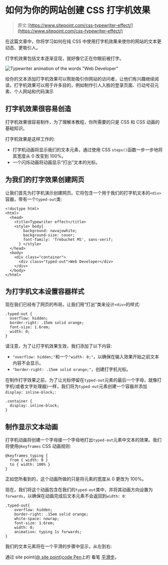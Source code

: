 # 如何为你的网站创建 CSS 打字机效果

> 原文:[https://www.sitepoint.com/css-typewriter-effect/](https://www.sitepoint.com/css-typewriter-effect/)

在这篇文章中，你将学习如何在纯 CSS 中使用打字机效果来使你的网站的文本更动态、更吸引人。

打字机效果包括文本逐渐显现，就好像它正在你眼前被打字。

![Typewriter animation of the words "Web Developer"](../Images/8f139209aa31c03808af6207f3d755fc.png)

给你的文本添加打字机效果可以帮助吸引你网站的访问者，让他们有兴趣继续阅读。打字机效果可以用于许多目的，例如制作引人入胜的登录页面、行动号召元素、个人网站和代码演示

## 打字机效果很容易创造

打字机效果很容易制作，为了理解本教程，你所需要的只是 CSS 和 CSS 动画的基础知识。

打字机效果是这样工作的:

*   打字机动画将显示我们的文本元素，通过使用 CSS `steps()`函数一步一步地将其宽度从 0 改变到 100%。
*   一个闪烁动画将动画显示“打出”文本的光标。

## 为我们的打字效果创建网页

让我们首先为打字机演示创建网页。它将包含一个用于我们的打字机文本的`<div>`容器，带有一个`typed-out`类:

```
<!doctype html>
<html>
  <head>
    <title>Typewriter effect</title>
    <style> body{
        background: navajowhite;
        background-size: cover;
        font-family: 'Trebuchet MS', sans-serif; 
      } </style>
  </head>
  <body>
    <div class="container">
      <div class="typed-out">Web Developer</div>
    </div>
  </body>
</html> 
```

## 为打字机文本设置容器样式

现在我们已经有了网页的布局，让我们用“打出”类来设计`<div>`的样式:

```
.typed-out {
  overflow: hidden;
  border-right: .15em solid orange;
  font-size: 1.6rem;
  width: 0;
} 
```

请注意，为了让打字机效果生效，我们添加了以下内容:

*   `"overflow: hidden;"`和一个`"width: 0;"`，以确保在输入效果开始之前文本内容不会显示。
*   `"border-right: .15em solid orange;"`，创建打字机光标。

在制作打字效果之前，为了让光标停留在`typed-out`元素的最后一个字母，就像打字机(或者文字处理器)一样，我们将为`typed-out`元素创建一个容器并添加`display: inline-block;`:

```
.container {
  display: inline-block;
} 
```

## 制作显示文本动画

打字机动画将创建一个字母接一个字母地打出`typed-out`元素中文本的效果。我们将使用`@keyframes` CSS 动画规则:

```
@keyframes typing {
  from { width: 0 }
  to { width: 100% }
} 
```

正如您所看到的，这个动画所做的只是将元素的宽度从 0 更改为 100%。

现在，我们将这个动画包含在我们的`typed-out`类中，并将其动画方向设置为`forwards`，以确保在动画完成后文本元素不会返回到`width: 0`:

```
.typed-out{
    overflow: hidden;
    border-right: .15em solid orange;
    white-space: nowrap;
    font-size: 1.6rem;
    width: 0;
    animation: typing 1s forwards;
} 
```

我们的文本元素将在一个平滑的步骤中显示，从左到右:

通过 site point([@ site point](https://codepen.io/SitePoint))[code Pen](https://codepen.io)上的
看笔 [平滑步](https://codepen.io/SitePoint/pen/OJjLXqE)。